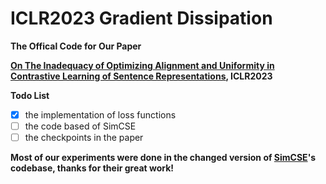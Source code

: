 # ICLR2023 Gradient Dissipation
**The Offical Code for Our Paper** 

**[On The Inadequacy of Optimizing Alignment and Uniformity in Contrastive Learning of Sentence Representations](https://openreview.net/forum?id=BAyYNpcYSga), ICLR2023**

**Todo List**

- [x] the implementation of loss functions
- [ ] the code based of SimCSE
- [ ] the checkpoints in the paper

**Most of our experiments were done in the changed version of  [SimCSE](https://github.com/princeton-nlp/SimCSE)'s codebase, thanks for their great work!**
